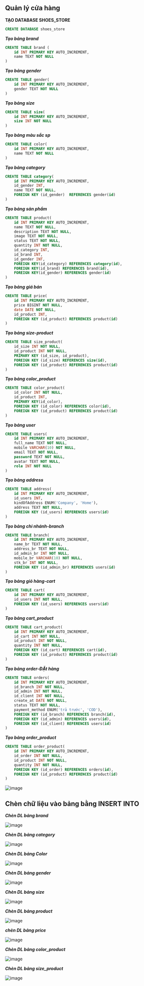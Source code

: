 ## Quản lý cửa hàng

**TẠO DATABASE SHOES_STORE**

```sql
CREATE DATABASE shoes_store
```

**_Tạo bảng brand_**

```sql
CREATE TABLE brand (
	id INT PRIMARY KEY AUTO_INCREMENT,
    name TEXT NOT NULL
)
```

**_Tạo bảng gender_**

```sql
CREATE TABLE gender(
	id INT PRIMARY KEY AUTO_INCREMENT,
    gender TEXT NOT NULL
)
```

**_Tạo bảng size_**

```sql
CREATE TABLE size(
	id INT PRIMARY KEY AUTO_INCREMENT,
    size INT NOT NULL
)
```

**_Tạo bảng màu sắc sp_**

```sql
CREATE TABLE color(
	id INT PRIMARY KEY AUTO_INCREMENT,
    name TEXT NOT NULL
)
```

**_Tạo bảng category_**

```sql
CREATE TABLE category(
	id INT PRIMARY KEY AUTO_INCREMENT,
    id_gender INT,
    name TEXT NOT NULL,
    FOREIGN KEY (id_gender)  REFERENCES gender(id)
)
```

**_Tạo bảng sản phẩm_**

```sql
CREATE TABLE product(
	id INT PRIMARY KEY AUTO_INCREMENT,
    name TEXT NOT NULL,
    description TEXT NOT NULL,
    image TEXT NOT NULL,
    status TEXT NOT NULL,
    quantity INT NOT NULL,
    id_category INT,
    id_brand INT,
    id_gender INT,
    FOREIGN KEY(id_category) REFERENCES category(id),
    FOREIGN KEY(id_brand) REFERENCES brand(id),
    FOREIGN KEY(id_gender) REFERENCES gender(id)
)
```

**_Tạo bảng giá bán_**

```sql
CREATE TABLE price(
	id INT PRIMARY KEY AUTO_INCREMENT,
    price BIGINT NOT NULL,
    date DATE NOT NULL,
    id_product INT,
    FOREIGN KEY (id_product) REFERENCES product(id)
)
```

**_Tạo bảng size-product_**

```sql
CREATE TABLE size_product(
	id_size INT NOT NULL,
  	id_product INT NOT NULL,
    PRIMARY KEY (id_size, id_product),
    FOREIGN KEY (id_size) REFERENCES size(id),
    FOREIGN KEY (id_product) REFERENCES product(id)
)
```

**_Tạo bảng color_product_**

```sql
CREATE TABLE color_product(
	id_color INT NOT NULL,
    id_product INT,
    PRIMARY KEY(id_color),
    FOREIGN KEY (id_color) REFERENCES color(id),
    FOREIGN KEY (id_product) REFERENCES product(id)
)
```


***Tạo bảng user***
```sql
CREATE TABLE users(
	id INT PRIMARY KEY AUTO_INCREMENT,
    full_name TEXT NOT NULL,
    mobile VARCHAR(10) NOT NULL,
    email TEXT NOT NULL,
    password TEXT NOT NULL,
    avatar TEXT NOT NULL,
    role INT NOT NULL
)
```

***Tạo bảng address***
```sql
CREATE TABLE address(
	id INT PRIMARY KEY AUTO_INCREMENT,
    id_users INT,
    kindOfAddress ENUM('Company', 'Home'),
    address TEXT NOT NULL,
    FOREIGN KEY (id_users) REFERENCES users(id)
)
```

***Tạo bảng chi nhánh-branch***
```sql
CREATE TABLE branch(
	id INT PRIMARY KEY AUTO_INCREMENT,
    name_br TEXT NOT NULL,
    address_br TEXT NOT NULL,
    id_admin_br INT NOT NULL,
    mobile_br VARCHAR(10) NOT NULL,
    stk_br INT NOT NULL,
    FOREIGN KEY (id_admin_br) REFERENCES users(id)
)
```

***Tạo bảng giỏ hàng-cart***
```sql
CREATE TABLE cart(
	id INT PRIMARY KEY AUTO_INCREMENT,
    id_users INT NOT NULL,
    FOREIGN KEY (id_users) REFERENCES users(id)
)
```

***Tạo bảng cart_product***
```sql
CREATE TABLE cart_product(
	id INT PRIMARY KEY AUTO_INCREMENT,
    id_cart INT NOT NULL,
    id_product INT NOT NULL,
    quantity INT NOT NULL,
    FOREIGN KEY (id_cart) REFERENCES cart(id),
    FOREIGN KEY (id_product) REFERENCES product(id)
)
```

***Tạo bảng order-ĐẶt hàng***
```sql
CREATE TABLE orders(
	id INT PRIMARY KEY AUTO_INCREMENT,
    id_branch INT NOT NULL,
    id_admin INT NOT NULL,
    id_client INT NOT NULL,
    create_at DATE NOT NULL,
    status TEXT NOT NULL,
    payment_method ENUM('trả trước', 'COD'),
    FOREIGN KEY (id_branch) REFERENCES branch(id),
    FOREIGN KEY (id_admin) REFERENCES users(id),
    FOREIGN KEY (id_client) REFERENCES users(id)
)
```

***Tạo bảng order_product***
```sql
CREATE TABLE order_product(
	id INT PRIMARY KEY AUTO_INCREMENT,
    id_order INT NOT NULL,
    id_product INT NOT NULL,
    quantity INT NOT NULL,
    FOREIGN KEY (id_order) REFERENCES orders(id),
    FOREIGN KEY (id_product) REFERENCES product(id)
)
```




![image](https://user-images.githubusercontent.com/95128548/154717561-c46e3f58-180e-49ca-9cca-c369b2e9ce1b.png)

## Chèn chữ liệu vào bảng bằng INSERT INTO

**_Chèn DL bảng brand_**

![image](https://user-images.githubusercontent.com/95128548/154711891-e49afca9-a894-4dff-bedd-9246c3c93253.png)

**_Chèn DL bảng category_**

![image](https://user-images.githubusercontent.com/95128548/154712234-8202bc6b-8f58-4c92-b23d-6e7d111d9c3b.png)

**_Chèn DL bảng Color_**

![image](https://user-images.githubusercontent.com/95128548/154713397-7f2c8c63-8063-4b43-a814-c0c93c065f4e.png)

**_Chèn DL bảng gender_**

![image](https://user-images.githubusercontent.com/95128548/154712483-df8c8c67-2ee6-4d16-84d0-5153f0445fb0.png)

**_Chèn DL bảng size_**

![image](https://user-images.githubusercontent.com/95128548/154712562-ccc1a67b-6a41-41b8-9315-e80e3150941c.png)

**_Chèn DL bảng product_**

![image](https://user-images.githubusercontent.com/95128548/154712729-f5d69669-061e-49a0-98c1-1e5d11ca4958.png)

**_chèn DL bảng price_**

![image](https://user-images.githubusercontent.com/95128548/154712852-19e6ba66-e65d-4fed-ac9c-6f666945d4ac.png)

**_Chèn DL bảng color_product_**

![image](https://user-images.githubusercontent.com/95128548/154712946-76f41700-9d99-4359-8af5-254f7c20d02c.png)

**_Chèn DL bảng size_product_**

![image](https://user-images.githubusercontent.com/95128548/154713149-6d1feae7-f6ff-4434-93d3-127da6f052dd.png)
